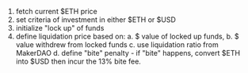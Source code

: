 1. fetch current $ETH price
2. set criteria of investment in either $ETH or $USD
3. initialize "lock up" of funds
4. define liquidation price based on:
    a. $ value of locked up funds,
    b. $ value withdrew from locked funds
    c. use liquidation ratio from MakerDAO
    d. define "bite" penalty
        - if "bite" happens, convert $ETH into $USD then incur the 13% bite fee.
